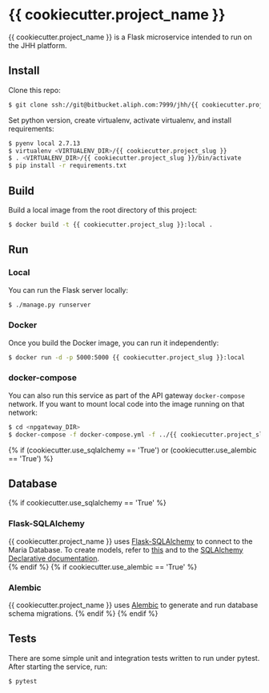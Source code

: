 # {{ cookiecutter.project_name }}
{{ cookiecutter.project_name }} is a Flask microservice intended to run on the JHH platform.

## Install
Clone this repo:
```bash
$ git clone ssh://git@bitbucket.aliph.com:7999/jhh/{{ cookiecutter.project_slug }}.git
```

Set python version, create virtualenv, activate virtualenv, and install requirements:
```bash
$ pyenv local 2.7.13
$ virtualenv <VIRTUALENV_DIR>/{{ cookiecutter.project_slug }}
$ . <VIRTUALENV_DIR>/{{ cookiecutter.project_slug }}/bin/activate
$ pip install -r requirements.txt
```

## Build
Build a local image from the root directory of this project:
```bash
$ docker build -t {{ cookiecutter.project_slug }}:local .
```

## Run
### Local
You can run the Flask server locally:
```bash
$ ./manage.py runserver
```

### Docker
Once you build the Docker image, you can run it independently:
```bash
$ docker run -d -p 5000:5000 {{ cookiecutter.project_slug }}:local
```

### docker-compose
You can also run this service as part of the API gateway `docker-compose` network. If you want to mount local code into
the image running on that network:
```bash
$ cd <npgateway_DIR>
$ docker-compose -f docker-compose.yml -f ../{{ cookiecutter.project_slug }}/docker-compose.yml up
```

{% if (cookiecutter.use_sqlalchemy == 'True') or (cookiecutter.use_alembic == 'True') %}
## Database 
{% if cookiecutter.use_sqlalchemy == 'True' %}
### Flask-SQLAlchemy
{{ cookiecutter.project_name }} uses [Flask-SQLAlchemy](http://flask-sqlalchemy.pocoo.org/2.3/) to connect to the Maria Database.
To create models, refer to [this](http://flask-sqlalchemy.pocoo.org/2.3/models/) and to the [SQLAlchemy Declarative 
documentation](http://docs.sqlalchemy.org/en/latest/orm/extensions/declarative/).  
{% endif %}
{% if cookiecutter.use_alembic == 'True' %}
### Alembic
{{ cookiecutter.project_name }} uses [Alembic](http://alembic.zzzcomputing.com/en/latest/) to generate and run database 
schema migrations.
{% endif %}
{% endif %}

## Tests
There are some simple unit and integration tests written to run under pytest. After starting the service, run:
```bash
$ pytest
```